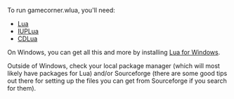 To run gamecorner.wlua, you'll need:
- [Lua](http://lua.org)
- [IUPLua](http://www.tecgraf.puc-rio.br/iup/)
- [CDLua](http://www.tecgraf.puc-rio.br/cd/)

On Windows, you can get all this and more by installing [Lua for Windows](http://code.google.com/p/luaforwindows/downloads/detail?name=LuaForWindows_v5.1.4-40.exe).

Outside of Windows, check your local package manager (which will most likely have packages for Lua) and/or Sourceforge (there are some good tips out there for setting up the files you can get from Sourceforge if you search for them).
